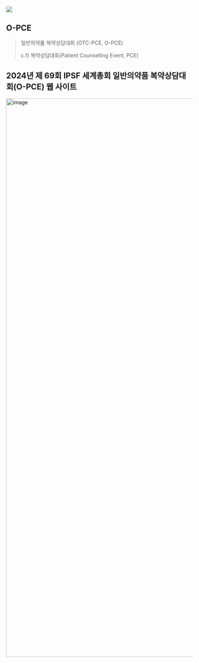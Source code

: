 # <img src="https://github.com/user-attachments/assets/147a0511-8b54-47b7-af4a-9b129f2048e3">
## O-PCE
> 일반의약품 복약상담대회 (OTC-PCE, O-PCE)
>
> c.f) 복약상담대회(Patient Counselling Event, PCE)
 
 
## 2024년 제 69회 **IPSF 세계총회** 일반의약품 복약상담대회(O-PCE) 웹 사이트
<img width="1510" alt="image" src="https://github.com/user-attachments/assets/84832d92-b57d-4ecf-a489-0e3e059c7ff5">
